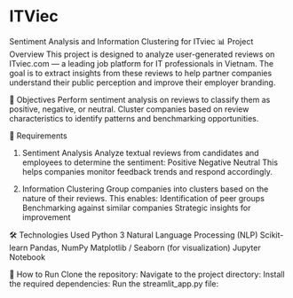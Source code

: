 # ITViec
Sentiment Analysis and Information Clustering for ITviec
📊 Project Overview
This project is designed to analyze user-generated reviews on ITviec.com — a leading job platform for IT professionals in Vietnam. The goal is to extract insights from these reviews to help partner companies understand their public perception and improve their employer branding.

🎯 Objectives
Perform sentiment analysis on reviews to classify them as positive, negative, or neutral.
Cluster companies based on review characteristics to identify patterns and benchmarking opportunities.

🧩 Requirements
1. Sentiment Analysis
Analyze textual reviews from candidates and employees to determine the sentiment:
Positive
Negative
Neutral
This helps companies monitor feedback trends and respond accordingly.

2. Information Clustering
Group companies into clusters based on the nature of their reviews. This enables:
Identification of peer groups
Benchmarking against similar companies
Strategic insights for improvement

🛠 Technologies Used
Python 3
Natural Language Processing (NLP)
Scikit-learn
Pandas, NumPy
Matplotlib / Seaborn (for visualization)
Jupyter Notebook

🚀 How to Run
Clone the repository:
Navigate to the project directory:
Install the required dependencies:
Run the streamlit_app.py file:
